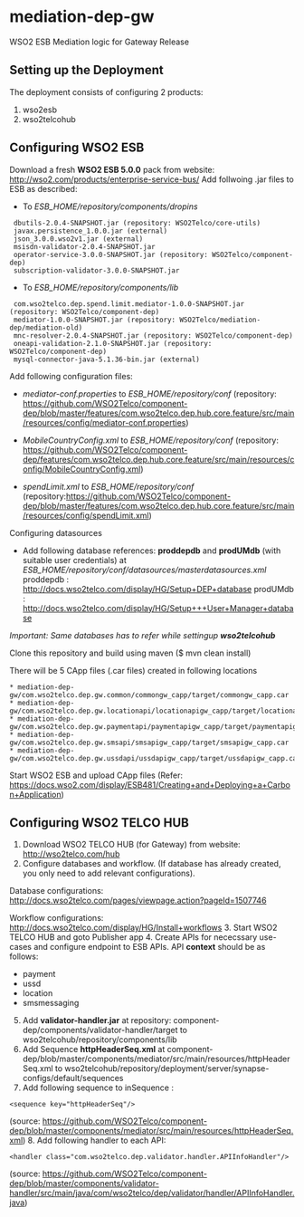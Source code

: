# mediation-dep-gw
WSO2 ESB Mediation logic for Gateway Release

## Setting up the Deployment
The deployment consists of configuring 2 products:
1. wso2esb
2. wso2telcohub

## Configuring WSO2 ESB
Download a fresh __WSO2 ESB 5.0.0__ pack from website: http://wso2.com/products/enterprise-service-bus/
Add follwoing .jar files to ESB as described:

* To *ESB_HOME/repository/components/dropins* 
```
 dbutils-2.0.4-SNAPSHOT.jar (repository: WSO2Telco/core-utils)
 javax.persistence_1.0.0.jar (external)
 json_3.0.0.wso2v1.jar (external)
 msisdn-validator-2.0.4-SNAPSHOT.jar 
 operator-service-3.0.0-SNAPSHOT.jar (repository: WSO2Telco/component-dep)
 subscription-validator-3.0.0-SNAPSHOT.jar
 ```

* To *ESB_HOME/repository/components/lib*
```
 com.wso2telco.dep.spend.limit.mediator-1.0.0-SNAPSHOT.jar (repository: WSO2Telco/component-dep)
 mediator-1.0.0-SNAPSHOT.jar (repository: WSO2Telco/mediation-dep/mediation-old)
 mnc-resolver-2.0.4-SNAPSHOT.jar (repository: WSO2Telco/component-dep)
 oneapi-validation-2.1.0-SNAPSHOT.jar (repository: WSO2Telco/component-dep)
 mysql-connector-java-5.1.36-bin.jar (external)
 ```

Add following configuration files:
* *mediator-conf.properties* to *ESB_HOME/repository/conf* 
(repository: https://github.com/WSO2Telco/component-dep/blob/master/features/com.wso2telco.dep.hub.core.feature/src/main/resources/config/mediator-conf.properties)

* *MobileCountryConfig.xml* to *ESB_HOME/repository/conf* 
(repository: https://github.com/WSO2Telco/component-dep/features/com.wso2telco.dep.hub.core.feature/src/main/resources/config/MobileCountryConfig.xml)

* *spendLimit.xml* to *ESB_HOME/repository/conf* 
(repository:https://github.com/WSO2Telco/component-dep/blob/master/features/com.wso2telco.dep.hub.core.feature/src/main/resources/config/spendLimit.xml)

Configuring datasources

* Add following database references:
__proddepdb__ and __prodUMdb__ (with suitable user credentials) at *ESB_HOME/repository/conf/datasources/masterdatasources.xml*
proddepdb : http://docs.wso2telco.com/display/HG/Setup+DEP+database
prodUMdb : http://docs.wso2telco.com/display/HG/Setup+++User+Manager+database

*Important: Same databases has to refer while settingup __wso2telcohub__*

Clone this repository and build using maven ($ mvn clean install)

There will be 5 CApp files (.car files) created in following locations
```
* mediation-dep-gw/com.wso2telco.dep.gw.common/commongw_capp/target/commongw_capp.car
* mediation-dep-gw/com.wso2telco.dep.gw.locationapi/locationapigw_capp/target/locationapigw_capp.car
* mediation-dep-gw/com.wso2telco.dep.gw.paymentapi/paymentapigw_capp/target/paymentapigw_capp.car
* mediation-dep-gw/com.wso2telco.dep.gw.smsapi/smsapigw_capp/target/smsapigw_capp.car
* mediation-dep-gw/com.wso2telco.dep.gw.ussdapi/ussdapigw_capp/target/ussdapigw_capp.car
```

Start WSO2 ESB and upload CApp files (Refer: https://docs.wso2.com/display/ESB481/Creating+and+Deploying+a+Carbon+Application)


## Configuring WSO2 TELCO HUB
1. Download WSO2 TELCO HUB (for Gateway) from website: http://wso2telco.com/hub
2. Configure databases and workflow. (If database has already created, you only need to add relevant configurations).

Database configurations: http://docs.wso2telco.com/pages/viewpage.action?pageId=1507746

Workflow configurations: http://docs.wso2telco.com/display/HG/Install+workflows
3. Start WSO2 TELCO HUB and goto Publisher app 
4. Create APIs for nececssary use-cases and configure endpoint to ESB APIs. API __context__ should be as follows:
* payment
* ussd
* location
* smsmessaging
5. Add __validator-handler.jar__ at repository: component-dep/components/validator-handler/target to wso2telcohub/repository/components/lib
6. Add Sequence __httpHeaderSeq.xml__ at component-dep/blob/master/components/mediator/src/main/resources/httpHeaderSeq.xml to wso2telcohub/repository/deployment/server/synapse-configs/default/sequences
7. Add following sequence to inSequence :
```
<sequence key="httpHeaderSeq"/>
```
(source: https://github.com/WSO2Telco/component-dep/blob/master/components/mediator/src/main/resources/httpHeaderSeq.xml)
8. Add following handler to each API:
```
<handler class="com.wso2telco.dep.validator.handler.APIInfoHandler"/>
```
(source: https://github.com/WSO2Telco/component-dep/blob/master/components/validator-handler/src/main/java/com/wso2telco/dep/validator/handler/APIInfoHandler.java)


